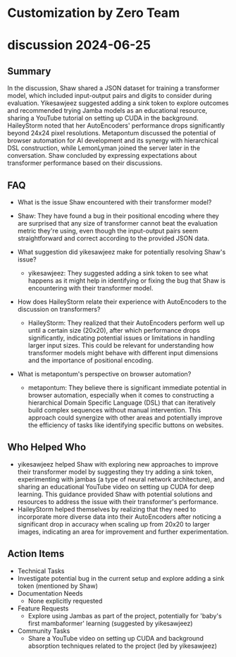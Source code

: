 # Customization by Zero Team

# discussion 2024-06-25

## Summary
 In the discussion, Shaw shared a JSON dataset for training a transformer model, which included input-output pairs and digits to consider during evaluation. Yikesawjeez suggested adding a sink token to explore outcomes and recommended trying Jamba models as an educational resource, sharing a YouTube tutorial on setting up CUDA in the background. HaileyStorm noted that her AutoEncoders' performance drops significantly beyond 24x24 pixel resolutions. Metapontum discussed the potential of browser automation for AI development and its synergy with hierarchical DSL construction, while LemonLyman joined the server later in the conversation. Shaw concluded by expressing expectations about transformer performance based on their discussions.

## FAQ
 - What is the issue Shaw encountered with their transformer model?
  - Shaw: They have found a bug in their positional encoding where they are surprised that any size of transformer cannot beat the evaluation metric they're using, even though the input-output pairs seem straightforward and correct according to the provided JSON data.

- What suggestion did yikesawjeez make for potentially resolving Shaw's issue?
  - yikesawjeez: They suggested adding a sink token to see what happens as it might help in identifying or fixing the bug that Shaw is encountering with their transformer model.

- How does HaileyStorm relate their experience with AutoEncoders to the discussion on transformers?
  - HaileyStorm: They realized that their AutoEncoders perform well up until a certain size (20x20), after which performance drops significantly, indicating potential issues or limitations in handling larger input sizes. This could be relevant for understanding how transformer models might behave with different input dimensions and the importance of positional encoding.

- What is metapontum's perspective on browser automation?
  - metapontum: They believe there is significant immediate potential in browser automation, especially when it comes to constructing a hierarchical Domain Specific Language (DSL) that can iteratively build complex sequences without manual intervention. This approach could synergize with other areas and potentially improve the efficiency of tasks like identifying specific buttons on websites.

## Who Helped Who
 - yikesawjeez helped Shaw with exploring new approaches to improve their transformer model by suggesting they try adding a sink token, experimenting with jambas (a type of neural network architecture), and sharing an educational YouTube video on setting up CUDA for deep learning. This guidance provided Shaw with potential solutions and resources to address the issue with their transformer's performance.
- HaileyStorm helped themselves by realizing that they need to incorporate more diverse data into their AutoEncoders after noticing a significant drop in accuracy when scaling up from 20x20 to larger images, indicating an area for improvement and further experimentation.

## Action Items
 - Technical Tasks
  - Investigate potential bug in the current setup and explore adding a sink token (mentioned by Shaw)
- Documentation Needs
  - None explicitly requested
- Feature Requests
  - Explore using Jambas as part of the project, potentially for 'baby's first mambaformer' learning (suggested by yikesawjeez)
- Community Tasks
  - Share a YouTube video on setting up CUDA and background absorption techniques related to the project (led by yikesawjeez)

